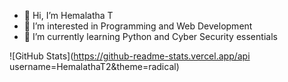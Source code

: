 - 👋 Hi, I’m Hemalatha T
- 👀 I’m interested in Programming and Web Development
- 🌱 I’m currently learning Python and Cyber Security essentials


<!---
HemalathaT2/HemalathaT2 is a ✨ special ✨ repository because its `README.md` (this file) appears on your GitHub profile.
You can click the Preview link to take a look at your changes.
--->
![GitHub Stats](https://github-readme-stats.vercel.app/api username=HemalathaT2&theme=radical)
